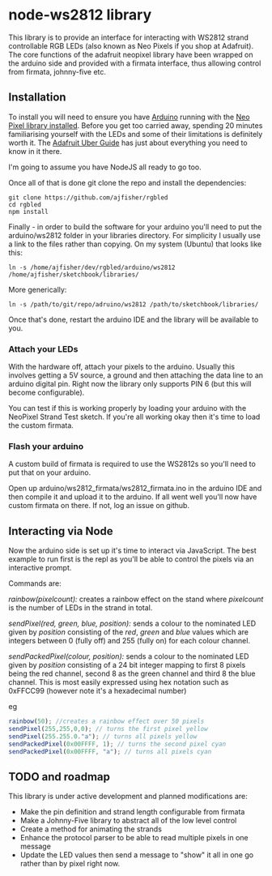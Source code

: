 # node-ws2812 library

This library is to provide an interface for interacting with WS2812 strand controllable RGB LEDs (also known as Neo Pixels if you shop at Adafruit). The core functions of the adafruit neopixel library have been wrapped on the arduino side and provided with a firmata interface, thus allowing control from firmata, johnny-five etc.

## Installation

To install you will need to ensure you have [Arduino](http://arduino.cc/en/Guide/HomePage) running with the [Neo Pixel library installed](http://learn.adafruit.com/adafruit-neopixel-uberguide/arduino-library). Before you get too carried away, spending 20 minutes familiarising yourself with the LEDs and some of their limitations is definitely worth it. The [Adafruit Uber Guide](http://learn.adafruit.com/adafruit-neopixel-uberguide/overview) has just about everything you need to know in it there.

I'm going to assume you have NodeJS all ready to go too.

Once all of that is done git clone the repo and install the dependencies:

```
git clone https://github.com/ajfisher/rgbled
cd rgbled
npm install
```

Finally - in order to build the software for your arduino you'll need to put the arduino/ws2812 folder in your libraries directory. For simplicity I usually use a link to the files rather than copying. On my system (Ubuntu) that looks like this:

```
ln -s /home/ajfisher/dev/rgbled/arduino/ws2812 /home/ajfisher/sketchbook/libraries/
```

More generically:

```
ln -s /path/to/git/repo/adruino/ws2812 /path/to/sketchbook/libraries/
```

Once that's done, restart the arduino IDE and the library will be available to you.

### Attach your LEDs

With the hardware off, attach your pixels to the arduino. Usually this involves getting a 5V source, a ground and then attaching the data line to an arduino digital pin. Right now the library only supports PIN 6 (but this will become configurable).

You can test if this is working properly by loading your arduino with the NeoPixel Strand Test sketch. If you're all working okay then it's time to load the custom firmata.

### Flash your arduino

A custom build of firmata is required to use the WS2812s so you'll need to put that on your arduino.

Open up arduino/ws2812_firmata/ws2812_firmata.ino in the arduino IDE and then compile it and upload it to the arduino. If all went well you'll now have custom firmata on there. If not, log an issue on github.

## Interacting via Node

Now the arduino side is set up it's time to interact via JavaScript. The best example to run first is the repl as you'll be able to control the pixels via an interactive prompt.

Commands are:

*rainbow(pixelcount):* creates a rainbow effect on the stand where _pixelcount_ is the number of LEDs in the strand in total.

*sendPixel(red, green, blue, position):* sends a colour to the nominated LED given by _position_ consisting of the _red_, _green_ and _blue_ values which are integers between 0 (fully off) and 255 (fully on) for each colour channel.

*sendPackedPixel(colour, position):* sends a colour to the nominated LED given by _position_ consisting of a 24 bit integer mapping to first 8 pixels being the red channel, second 8 as the green channel and third 8 the blue channel. This is most easily expressed using hex notation such as 0xFFCC99 (however note it's a hexadecimal number)

eg

```javascript
rainbow(50); //creates a rainbow effect over 50 pixels
sendPixel(255,255,0,0); // turns the first pixel yellow
sendPixel(255.255.0."a"); // turns all pixels yellow
sendPackedPixel(0x00FFFF, 1); // turns the second pixel cyan
sendPackedPixel(0x00FFFF, "a"); // turns all pixels cyan
```

## TODO and roadmap

This library is under active development and planned modifications are:

* Make the pin definition and strand length configurable from firmata
* Make a Johnny-Five library to abstract all of the low level control
* Create a method for animating the strands
* Enhance the protocol parser to be able to read multiple pixels in one message
* Update the LED values then send a message to "show" it all in one go rather than by pixel right now.